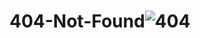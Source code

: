 # 404-Not-Found![404](https://user-images.githubusercontent.com/92206234/162236610-836b7e82-47e8-4e4b-ac6b-0a8f70c86aad.jpg)
